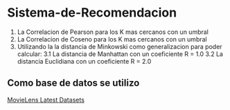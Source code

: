 # Sistema-de-Recomendacion



1. La Correlacion de Pearson para los K mas cercanos con un umbral
2. La Correlacion de Coseno para los K mas cercanos con un umbral
3. Utilizando la la distancia de Minkowski como generalizacion para poder calcular:
   3.1 La distancia de Manhattan con un coeficiente R = 1.0
   3.2 La distancia Euclidiana con un coeficiente R = 2.0
   
## Como base de datos se utilizo 

[MovieLens Latest Datasets](https://grouplens.org/datasets/movielens/latest/)

